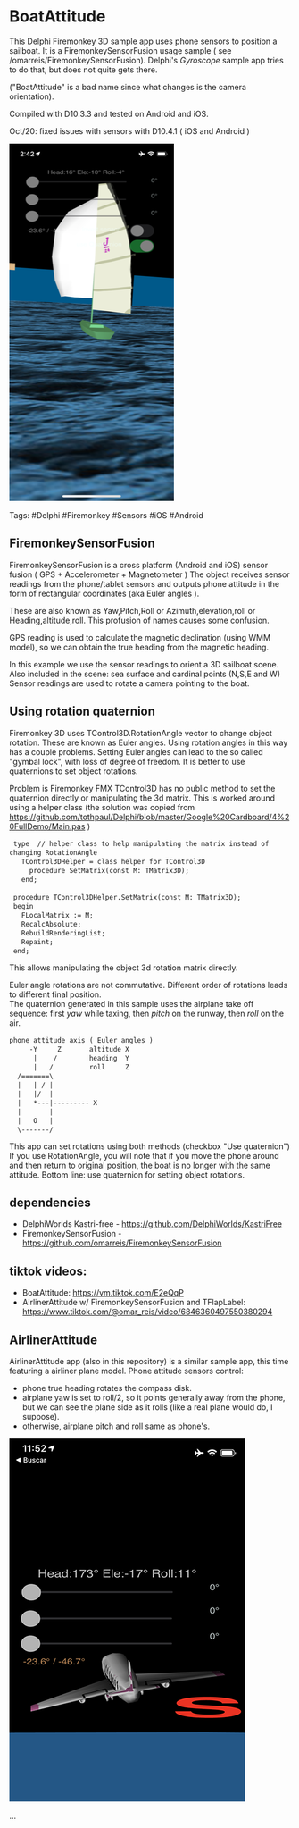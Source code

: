 # BoatAttitude
This Delphi Firemonkey 3D sample app uses phone sensors to position a sailboat. 
It is a FiremonkeySensorFusion usage sample ( see /omarreis/FiremonkeySensorFusion).
Delphi's *Gyroscope* sample app tries to do that, but does not quite gets there. 

("BoatAttitude" is a bad name since what changes is the camera orientation).

Compiled with D10.3.3 and tested on Android and iOS.

Oct/20: fixed issues with sensors with  D10.4.1  ( iOS and Android )

![app screenshot](BoatAttitudeShot.PNG)

Tags: #Delphi #Firemonkey #Sensors #iOS #Android

## FiremonkeySensorFusion

FiremonkeySensorFusion is a cross platform (Android and iOS) sensor fusion ( GPS + Accelerometer + Magnetometer )
The object receives sensor readings from the phone/tablet sensors and outputs phone attitude  in the form
of rectangular coordinates (aka Euler angles ).

These are also known as Yaw,Pitch,Roll or Azimuth,elevation,roll or Heading,altitude,roll.
This profusion of names causes some confusion.

GPS reading is used to calculate the magnetic declination (using WMM model), 
so we can obtain the true heading from the magnetic heading.

In this example we use the sensor readings to orient a 3D sailboat scene. 
Also included in the scene: sea surface and cardinal points (N,S,E and W)
Sensor readings are used to rotate a camera pointing to the boat.

## Using rotation quaternion
Firemonkey 3D uses TControl3D.RotationAngle vector to change object rotation. 
These are known as Euler angles. Using rotation angles in this way has a couple problems.
Setting Euler angles can lead to the so called "gymbal lock", with loss of degree of freedom.
It is better to use quaternions to set object rotations.

Problem is Firemonkey FMX TControl3D has no public method to set the quaternion directly
or manipulating the 3d matrix.  This is worked around using a helper class
(the solution was copied from https://github.com/tothpaul/Delphi/blob/master/Google%20Cardboard/4%20FullDemo/Main.pas )

     type  // helper class to help manipulating the matrix instead of changing RotationAngle
       TControl3DHelper = class helper for TControl3D
         procedure SetMatrix(const M: TMatrix3D);
       end;

     procedure TControl3DHelper.SetMatrix(const M: TMatrix3D);
     begin
       FLocalMatrix := M;
       RecalcAbsolute;
       RebuildRenderingList;
       Repaint;
     end;

This allows manipulating the object 3d rotation matrix directly.

Euler angle rotations are not commutative. Different order of rotations leads to different final position.  
The quaternion generated in this sample uses the airplane take off sequence: first *yaw* while taxing,
then *pitch* on the runway, then *roll* on the air.

    phone attitude axis ( Euler angles )
         -Y     Z       altitude X 
          |    /        heading  Y 
          |   /         roll     Z 
      /=======\
      |   | / |
      |   |/  |
      |   *---|--------- X
      |       |
      |   O   |
      \-------/

This app can set rotations using both methods (checkbox "Use quaternion")
If you use RotationAngle, you will note that if you move the phone around
and then return to original position, the boat is no longer with the same attitude. 
Bottom line: use quaternion for setting object rotations.

## dependencies

* DelphiWorlds Kastri-free - https://github.com/DelphiWorlds/KastriFree
* FiremonkeySensorFusion - https://github.com/omarreis/FiremonkeySensorFusion 

## tiktok videos:
* BoatAttitude: https://vm.tiktok.com/E2eQqP
* AirlinerAttitude w/ FiremonkeySensorFusion and TFlapLabel: https://www.tiktok.com/@omar_reis/video/6846360497550380294

## AirlinerAttitude
AirlinerAttitude app (also in  this repository) is a similar sample app, this time featuring a airliner plane model.
Phone attitude sensors control:
* phone true heading rotates the compass disk.  
* airplane yaw is set to roll/2, so it points generally away from the phone, but we can see the plane side as it rolls (like a real plane would do, I suppose).
* otherwise, airplane pitch and roll same as phone's.

![app screenshot](AirlinerAttitudeShot.PNG)

...

